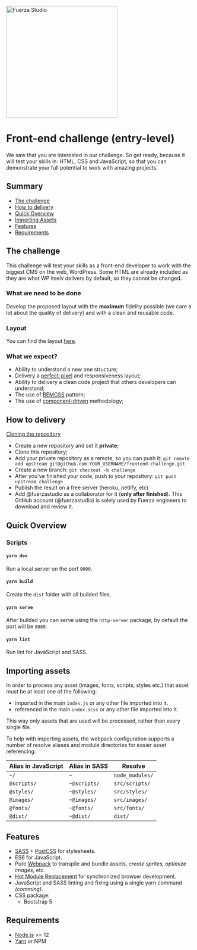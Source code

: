 <p>
  <a href="http://fuerzastudio.com" target="_blank">
    <img width="300" src="https://user-images.githubusercontent.com/13263721/134409198-470b3841-e4ad-4bbe-8887-d2b62e9eb4d9.png" alt="Fuerza Studio" />
  </a>
</p>

# Front-end challenge (entry-level)
We saw that you are interested in our challenge. So get ready, because it will test your skills in: HTML, CSS and JavaScript, so that you can demonstrate your full potential to work with amazing projects.

## Summary

- [The challenge]($the-challenge)
- [How to delivery](#how-to-delivery)
- [Quick Overview]($quick-overview)
- [Importing Assets]($importing-assets)
- [Features](#features)
- [Requirements](#requirements)

## The challenge
This challenge will test your skills as a front-end developer to work with the biggest CMS on the web, WordPress. Some HTML are already included as they are what WP itselv delivers by default, so they cannot be changed.

### What we need to be done
Develop the proposed layout with the **maximum** fidelity possible (we care a lot about the quality of delivery) and with a clean and reusable code.

### Layout
You can find the layout [here](https://www.figma.com/file/VDkvi1LXOp0lLCPg91tfAW/Front-end-Test?node-id=0%3A1&t=0ZPK70iy8ZhsvPhG-0).

### What we expect?
- Ability to understand a new one structure;
- Delivery a [perfect-pixel](https://chrome.google.com/webstore/detail/perfectpixel-by-welldonec/dkaagdgjmgdmbnecmcefdhjekcoceebi) and responsiveness layout;
- Ability to delivery a clean code project that others developers can understand;
- The use of [BEMCSS](http://getbem.com/) pattern;
- The use of [component-driven](https://www.componentdriven.org/) methodology;

## How to delivery
[Cloning the repository](https://www.loom.com/share/db15fe7da3e54f928acbaf81eade3f08)

- Create a new repository and set it **private**;
- Clone this repository;
- Add your private repository as a remote, so you can push it:
  `git remote add upstream git@github.com:YOUR_USERNAME/frontend-challenge.git`
- Create a new branch:
  `git checkout -b challenge`
- After you've finished your code, push to your repository: `git push upstream challenge`
- Publish the result on a free server (heroku, netlify, etc)
- Add @fuerzastudio as a collaborator for it (**only after finished**). This GitHub account (@fuerzastudio) is solely used by Fuerza engineers to download and review it.

## Quick Overview

### Scripts
#### `yarn dev`
Run a local server on the port `9000`.

#### `yarn build`
Create the `dist` folder with all builded files.

#### `yarn serve`
After builded you can serve using the `http-server` package, by default the port will be `8080`.

#### `yarn lint`
Run lint for JavaScript and SASS.

## Importing assets
In order to process any asset (images, fonts, scripts, styles etc.) that asset must be at least one of the following:
- imported in the main `index.js` or any other file imported into it.
- referenced in the main `index.scss` or any other file imported into it.

This way only assets that are used will be processed, rather than every single file.

To help with importing assets, the webpack configuration supports a number of resolve aliases and module directories for easier asset referencing:

| Alias in JavaScript | Alias in SASS | Resolve |
| --- | --- |--- |
| `~/` | `~` | `node_modules/` |
| `@scripts/` | `~@scripts/` | `src/scripts/` |
| `@styles/` | `~@styles/` | `src/styles/` |
| `@images/` | `~@images/` | `src/images/` |
| `@fonts/` | `~@fonts/` | `src/fonts/` |
| `@dist/` | `~@dist/` | `dist/` |

## Features
- [SASS](https://sass-lang.com/) + [PostCSS](https://github.com/postcss/postcss) for stylesheets.
- ES6 for JavaScript. 
- Pure [Webpack](https://webpack.js.org/) to transpile and bundle assets, _create sprites, optimize images_, etc.
- [Hot Module Replacement](https://webpack.js.org/concepts/hot-module-replacement/) for synchronized browser development.
- JavaScript and SASS linting and fixing using a single yarn command _(comming)_.
- CSS package:
  - Bootstrap 5

## Requirements
- [Node.js](https://nodejs.org/en/) >= 12
- [Yarn](https://yarnpkg.com/en/) or NPM
